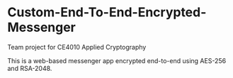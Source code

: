 # Custom-End-To-End-Encrypted-Messenger

Team project for CE4010 Applied Cryptography

This is a web-based messenger app encrypted end-to-end using AES-256 and RSA-2048.
